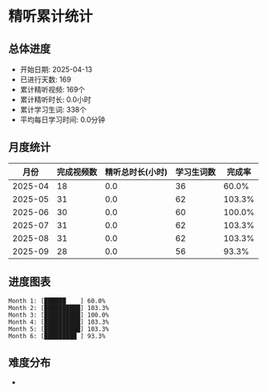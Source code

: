 # 精听累计统计

## 总体进度

- 开始日期: 2025-04-13
- 已进行天数: 169
- 累计精听视频: 169个
- 累计精听时长: 0.0小时
- 累计学习生词: 338个
- 平均每日学习时间: 0.0分钟

## 月度统计

| 月份 | 完成视频数 | 精听总时长(小时) | 学习生词数 | 完成率 |
|-----|-----------|----------------|----------|-------|
| 2025-04 | 18 | 0.0 | 36 | 60.0% |
| 2025-05 | 31 | 0.0 | 62 | 103.3% |
| 2025-06 | 30 | 0.0 | 60 | 100.0% |
| 2025-07 | 31 | 0.0 | 62 | 103.3% |
| 2025-08 | 31 | 0.0 | 62 | 103.3% |
| 2025-09 | 28 | 0.0 | 56 | 93.3% |

## 进度图表

```
Month 1: [██████    ] 60.0%
Month 2: [██████████] 103.3%
Month 3: [██████████] 100.0%
Month 4: [██████████] 103.3%
Month 5: [██████████] 103.3%
Month 6: [█████████ ] 93.3%
```

## 难度分布

- [简单/中等/困难]: 169 (100.0%)